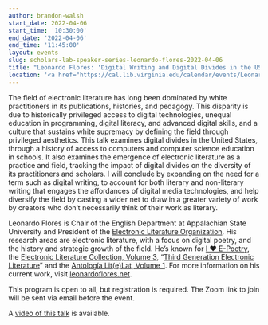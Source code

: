 ```yaml
---
author: brandon-walsh
start_date: 2022-04-06
start_time: '10:30:00'
end_date: '2022-04-06'
end_time: '11:45:00'
layout: events
slug: scholars-lab-speaker-series-leonardo-flores-2022-04-06
title: "Leonardo Flores: 'Digital Writing and Digital Divides in the US: Electronic Literature and Privilege'"
location: '<a href="https://cal.lib.virginia.edu/calendar/events/LeonardoFlores">Registration is required for this zoom event</a>'
---
```

The field of electronic literature has long been dominated by white practitioners in its publications, histories, and pedagogy. This disparity is due to historically privileged access to digital technologies, unequal education in programming, digital literacy, and advanced digital skills, and a culture that sustains white supremacy by defining the field through privileged aesthetics. This talk examines digital divides in the United States, through a history of access to computers and computer science education in schools. It also examines the emergence of electronic literature as a practice and field, tracking the impact of digital divides on the diversity of its practitioners and scholars. I will conclude by expanding on the need for a term such as digital writing, to account for both literary and non-literary writing that engages the affordances of digital media technologies, and help diversify the field by casting a wider net to draw in a greater variety of work by creators who don’t necessarily think of their work as literary.

Leonardo Flores is Chair of the English Department at Appalachian State University and President of the [Electronic Literature Organization](http://eliterature.org/). His research areas are electronic literature, with a focus on digital poetry, and the history and strategic growth of the field. He’s known for [I ♥ E-Poetry](http://iloveepoetry.org/), the [Electronic Literature Collection, Volume 3](https://collection.eliterature.org/3/), “[Third Generation Electronic Literature](https://electronicbookreview.com/essay/third-generation-electronic-literature/)” and the [Antología Lit(e)Lat, Volume 1](http://antologia.litelat.net/). For more information on his current work, visit [leonardoflores.net](https://leonardoflores.net/).

This program is open to all, but registration is required. The Zoom link to join will be sent via email before the event.  

A [video of this talk](https://avalon.lib.virginia.edu/media_objects/1v53jx19r) is available.
